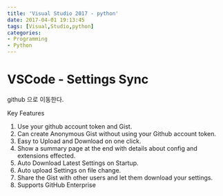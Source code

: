 ```yaml
---
title: 'Visual Studio 2017 - python'
date: 2017-04-01 19:13:45
tags: [Visual,Studio,python]
categories:
- Programming
- Python
---
```


# VSCode - Settings Sync

github 으로 이동한다.


Key Features

1. Use your github account token and Gist.
2. Can create Anonymous Gist without using your Github account token.
3. Easy to Upload and Download on one click.
4. Show a summary page at the end with details about config and extensions effected.
5. Auto Download Latest Settings on Startup.
6. Auto upload Settings on file change.
7. Share the Gist with other users and let them download your settings.
8. Supports GitHub Enterprise
